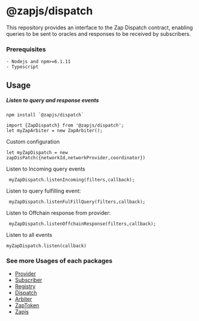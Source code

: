 # @zapjs/dispatch

This repository provides an interface to the Zap Dispatch contract, enabling queries to be sent to oracles and responses to be received by subscribers.

### Prerequisites

```
- Nodejs and npm>=6.1.11
- Typescript
```


## Usage
##### Listen to query and response events
```
npm install `@zapjs/dispatch`
```
```
import {ZapDispatch} from '@zapjs/dispatch';
let myZapArbiter = new ZapArbiter();
```
Custom configuration
```
let myZapDispatch = new zapDisPatch({networkId,networkProvider,coordinator})
```
Listen to Incoming query events
```
 myZapDispatch.listenIncoming(filters,callback);
```
Listen to query fulfilling event:
```
 myZapDispatch.listenFulFillQuery(filters,callback);
```

Listen to Offchain response from provider:
```
 myZapDispatch.listenOffchainResponse(filters,callback);
```

Listen to all events
```
myZapDispatch.listen(callback)
```


### See more Usages of each packages
* [Provider](https://github.com/zapproject/Zap-monorepo/tree/master/packages/Provider/README.md)
* [Subscriber](https://github.com/zapproject/Zap-monorepo/tree/master/packages/Subscriber/README.md)
* [Registry](https://github.com/zapproject/zap-monorepo/blob/master/packages/Registry/README.md)
* [Dispatch](https://github.com/zapproject/Zap-monorepo/tree/master/packages/Dispatch/README.md)
* [Arbiter](https://github.com/zapproject/Zap-monorepo/tree/master/packages/Arbiter/README.md)
* [ZapToken](https://github.com/zapproject/Zap-monorepo/tree/master/packages/ZapToken/README.md)
* [Zapjs](https://github.com/zapproject/Zap-monorepo/tree/master/packages/ZapJs/README.md)
